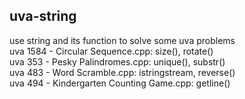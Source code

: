 ## uva-string ##
use string and its function to solve some uva problems  
uva 1584 - Circular Sequence.cpp: size(), rotate()  
uva 353 - Pesky Palindromes.cpp: unique(), substr()  
uva 483 - Word Scramble.cpp: istringstream, reverse()  
uva 494 - Kindergarten Counting Game.cpp: getline()  
